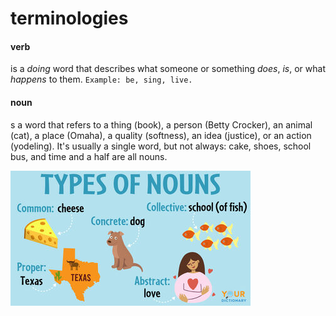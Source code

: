 # terminologies

#### verb 
is a *doing* word that describes what someone or something *does*, *is*, or what *happens* to them.
`Example: be, sing, live.`

#### noun

s a word that refers to a thing (book), a person (Betty Crocker), an animal (cat), a place (Omaha), a quality (softness), an idea (justice), or an action (yodeling). It's usually a single word, but not always: cake, shoes, school bus, and time and a half are all nouns.

![noun](imgs/typesOfNouns.jpg?raw=true "noun")